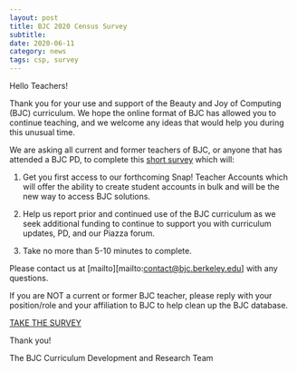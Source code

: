```yaml
---
layout: post
title: BJC 2020 Census Survey
subtitle: 
date: 2020-06-11
category: news
tags: csp, survey
---
```


Hello Teachers!

Thank you for your use and support of the Beauty and Joy of Computing (BJC) curriculum. We hope the online format of BJC has allowed you to continue teaching, and we welcome any ideas that would help you during this unusual time.

We are asking all current and former teachers of BJC, or anyone that has attended a BJC PD, to complete this [short survey][survey-link] which will:

1. Get you first access to our forthcoming Snap! Teacher Accounts which will offer the ability to create student accounts in bulk and will be the new way to access BJC solutions.

2. Help us report prior and continued use of the BJC curriculum as we seek additional funding to continue to support you with curriculum updates, PD, and our Piazza forum.

3. Take no more than 5-10 minutes to complete.

Please contact us at [mailto][mailto:contact@bjc.berkeley.edu] with any questions.

If you are NOT a current or former BJC teacher, please reply with your position/role and your affiliation to BJC to help clean up the BJC database.

[TAKE THE SURVEY][survey-link]

Thank you!

The BJC Curriculum Development and Research Team

[survey-link]: https://www.surveymonkey.com/r/BJCcensus2020
